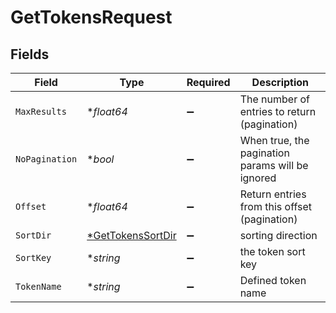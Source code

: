 # GetTokensRequest


## Fields

| Field                                                            | Type                                                             | Required                                                         | Description                                                      |
| ---------------------------------------------------------------- | ---------------------------------------------------------------- | ---------------------------------------------------------------- | ---------------------------------------------------------------- |
| `MaxResults`                                                     | **float64*                                                       | :heavy_minus_sign:                                               | The number of entries to return (pagination)                     |
| `NoPagination`                                                   | **bool*                                                          | :heavy_minus_sign:                                               | When true, the pagination params will be ignored                 |
| `Offset`                                                         | **float64*                                                       | :heavy_minus_sign:                                               | Return entries from this offset (pagination)                     |
| `SortDir`                                                        | [*GetTokensSortDir](../../models/operations/gettokenssortdir.md) | :heavy_minus_sign:                                               | sorting direction                                                |
| `SortKey`                                                        | **string*                                                        | :heavy_minus_sign:                                               | the token sort key                                               |
| `TokenName`                                                      | **string*                                                        | :heavy_minus_sign:                                               | Defined token name                                               |